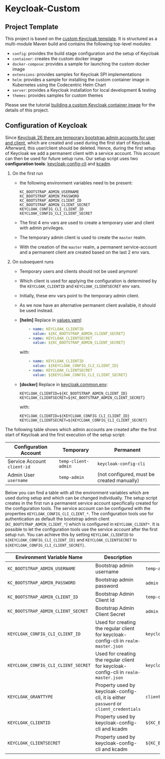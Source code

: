Keycloak-Custom
===

Project Template
---

This project is based on the [custom Keycloak template](https://github.com/inventage/keycloak-custom). It is structured
as a multi-module Maven build and contains the following top-level modules:

- `config`: provides the build stage configuration and the setup of Keycloak
- `container`: creates the custom docker image
- `docker-compose`: provides a sample for launching the custom docker image
- `extensions`: provides samples for Keycloak SPI implementations
- `helm`: provides a sample for installing the custom container image in Kubernetes using the Codecentric Helm Chart
- `server`: provides a Keycloak installation for local development & testing
- `themes`: provides samples for custom themes

Please see the
tutorial [building a custom Keycloak container image](https://keycloak.ch/keycloak-tutorials/tutorial-custom-keycloak/)
for the details of this project.

Configuration of Keycloak
---

Since [Keycloak 26 there are temporary bootstrap admin accounts for user and client](https://www.keycloak.org/docs/latest/upgrading/#admin-bootstrapping-and-recovery),
which are created and used during the first start of Keycloak. Afterward, this user/client should be deleted.
Hence, during the first setup of Keycloak we add a permanent client with a service account. This account can then be used for future setup runs.
Our setup script uses two **configuration tools**: [keycloak-config-cli](https://github.com/adorsys/keycloak-config-cli) and [kcadm](https://github.com/keycloak/keycloak/blob/main/integration/client-cli/admin-cli/src/main/bin/kcadm.sh).

1. On the first run
    - the following environment variables need to be present:

      ```text
      KC_BOOTSTRAP_ADMIN_USERNAME
      KC_BOOTSTRAP_ADMIN_PASSWORD
      KC_BOOTSTRAP_ADMIN_CLIENT_ID
      KC_BOOTSTRAP_ADMIN_CLIENT_SECRET
      KEYCLOAK_CONFIG_CLI_CLIENT_ID
      KEYCLOAK_CONFIG_CLI_CLIENT_SECRET
      ```

    - The first 4 env vars are used to create a temporary user and client with admin privileges.
    - The temporary admin client is used to create the `master` realm.
    - With the creation of the `master` realm, a permanent service-account and a permanent client are created based on the last 2 env vars.

2. On subsequent runs
   - Temporary users and clients should not be used anymore!
   - Which client is used for applying the configuration is determined by the `KEYCLOAK_CLIENTID` and `KEYCLOAK_CLIENTSECRET` env vars.
   - Initially, these env vars point to the temporary admin client.
   - As we now have an alternative permanent client available, it should be used instead.
   - **[helm]** Replace in [values.yaml](./helm/src/main/resources/values.yaml):

      ```yaml
          - name: KEYCLOAK_CLIENTID
            value: ${KC_BOOTSTRAP_ADMIN_CLIENT_SECRET}
          - name: KEYCLOAK_CLIENTSECRET
            value: ${KC_BOOTSTRAP_ADMIN_CLIENT_SECRET}
      ```

      with:

      ```yaml
          - name: KEYCLOAK_CLIENTID
            value: ${KEYCLOAK_CONFIG_CLI_CLIENT_ID}
          - name: KEYCLOAK_CLIENTSECRET
            value: ${KEYCLOAK_CONFIG_CLI_CLIENT_SECRET}
      ```

   - **[docker]** Replace in [keycloak.common.env](docker-compose/src/main/resources/keycloak.common.env):

      ```properties
      KEYCLOAK_CLIENTID=${KC_BOOTSTRAP_ADMIN_CLIENT_ID}
      KEYCLOAK_CLIENTSECRET=${KC_BOOTSTRAP_ADMIN_CLIENT_SECRET}
      ```

      with:

      ```properties
      KEYCLOAK_CLIENTID=${KEYCLOAK_CONFIG_CLI_CLIENT_ID}
      KEYCLOAK_CLIENTSECRET=${KEYCLOAK_CONFIG_CLI_CLIENT_SECRET}
      ```

The following table shows which admin accounts are created after the first start of Keycloak and the first execution of the setup script:

| Configuration Account       | Temporary           | Permanent                                  |
| --------------------------- | ------------------- | ------------------------------------------ |
| Service Account `client-id` | `temp-client-admin` | `keycloak-config-cli`                      |
| Admin User `username`       | `temp-admin`        | (not configured, must be created manually) |

Below you can find a table with all the environment variables which are used during setup and which can be changed individually.
The setup script creates in the first run a permanent service account specifically created for the configuration tools.
The service account can be configured with the properties `KEYCLOAK_CONFIG_CLI_CLIENT_*`.
The configuration tools use for authentication as default the bootstrap admin client (`KC_BOOTSTRAP_ADMIN_CLIENT_*`) which is configured in
`KEYCLOAK_CLIENT*`.
It is possible to let the configuration tools use the service account after the first setup run.
You can achieve this by setting `KEYCLOAK_CLIENTID` to `${KEYCLOAK_CONFIG_CLI_CLIENT_ID}` and `KEYCLOAK_CLIENTSECRET` to `${KEYCLOAK_CONFIG_CLI_CLIENT_SECRET}`.

| Environment Variable Name           | Description                                                                           | Default Value                         |
| ----------------------------------- | ------------------------------------------------------------------------------------- | ------------------------------------- |
| `KC_BOOTSTRAP_ADMIN_USERNAME`       | Bootstrap admin username                                                              | `temp-admin`                          |
| `KC_BOOTSTRAP_ADMIN_PASSWORD`       | Bootstrap admin password                                                              | `admin` (**Please change!**)          |
| `KC_BOOTSTRAP_ADMIN_CLIENT_ID`      | Bootstrap Admin Client Id                                                             | `temp-client-admin`                   |
| `KC_BOOTSTRAP_ADMIN_CLIENT_SECRET`  | Bootstrap Admin Client Secret                                                         | `admin` (**Please change!**)          |
| `KEYCLOAK_CONFIG_CLI_CLIENT_ID`     | Used for creating the regular client for keycloak-config-cli in `realm-master.json`   | `keycloak-config-cli`                 |
| `KEYCLOAK_CONFIG_CLI_CLIENT_SECRET` | Used for creating the regular client for keycloak-config-cli in `realm-master.json`   | `keycloak-config-cli`                 |
| `KEYCLOAK_GRANTTYPE`                | Property used by keycloak-config-cli, it is either `password` or `client_credentials` | `client_credentials`                  |
| `KEYCLOAK_CLIENTID`                 | Property used by keycloak-config-cli and kcadm                                        | `${KC_BOOTSTRAP_ADMIN_CLIENT_ID}`     |
| `KEYCLOAK_CLIENTSECRET`             | Property used by keycloak-config-cli and kcadm                                        | `${KC_BOOTSTRAP_ADMIN_CLIENT_SECRET}` |
